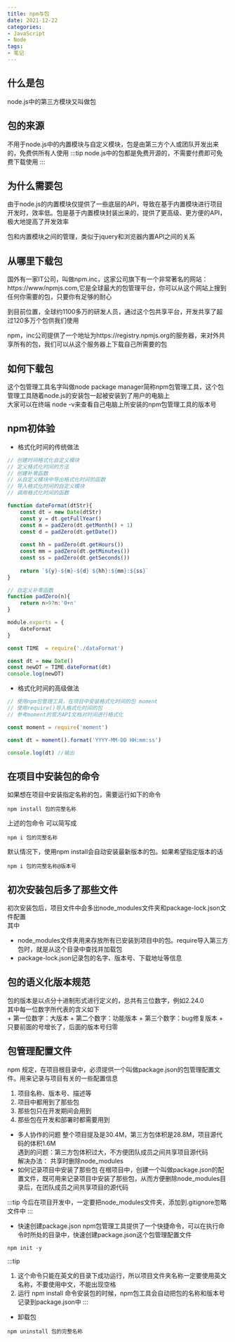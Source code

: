 ```yaml
---
title: npm与包
date: 2021-12-22
categories:
- JavaScript
- Node
tags:
- 笔记
---
```

## 什么是包
node.js中的第三方模块又叫做包

## 包的来源
不用于node.js中的内置模块与自定义模块，包是由第三方个人或团队开发出来的，免费供所有人使用
:::tip
node.js中的包都是免费开源的，不需要付费即可免费下载使用
:::

## 为什么需要包
由于node.js的内置模块仅提供了一些底层的API，导致在基于内置模块进行项目开发时，效率低。包是基于内置模块封装出来的，提供了更高级、更方便的API，极大地提高了开发效率  

包和内置模块之间的管理，类似于jquery和浏览器内置API之间的关系

## 从哪里下载包
国外有一家IT公司，叫做npm.inc，这家公司旗下有一个非常著名的网站：https://www/npmjs.com,它是全球最大的包管理平台，你可以从这个网站上搜到任何你需要的包，只要你有足够的耐心
  
到目前位置，全球约1100多万的研发人员，通过这个包共享平台，开发共享了超过120多万个包供我们使用

npm，inc公司提供了一个地址为https://registry.npmjs.org的服务器，来对外共享所有的包，我们可以从这个服务器上下载自己所需要的包

## 如何下载包
这个包管理工具名字叫做node package manager简称npm包管理工具，这个包管理工具随着node.js的安装包一起被安装到了用户的电脑上  
大家可以在终端 node -v来查看自己电脑上所安装的npm包管理工具的版本号

## npm初体验
- 格式化时间的传统做法
```js
// 创建时间格式化自定义模块
// 定义格式化时间的方法
// 创建补零函数
// 从自定义模块中导出格式化时间的函数
// 导入格式化时间的自定义模块
// 调用格式化时间的函数

function dateFormat(dtStr){
    const dt = new Date(dtStr)
    const y = dt.getFullYear()
    const m = padZero(dt.getMonth() + 1)
    const d = padZero(dt.getDate())
    
    const hh = padZero(dt.getHours())
    const mm = padZero(dt.getMinutes())
    const ss = padZero(dt.getSeconds())
    
    return `${y}-${m}-${d} ${hh}:${mm}:${ss}`
}

// 自定义补零函数
function padZero(n){
    return n>9?n:'0+n'
}

module.exports = {
    dateFormat
}
```

```js
const TIME  = require('./dataFormat')

const dt = new Date()
const newDT = TIME.dateFormat(dt)
console.log(newDT)
```

- 格式化时间的高级做法
```js
// 使用npm包管理工具，在项目中安装格式化时间的包 moment
// 使用require()导入格式化时间的包
// 参考moment的官方API文档对时间进行格式化

const moment = require('moment')

const dt = moment().format('YYYY-MM-DD HH:mm:ss')

console.log(dt) //输出
```

## 在项目中安装包的命令  
如果想在项目中安装指定名称的包，需要运行如下的命令
```npm
npm install 包的完整名称
```
上述的包命令 可以简写成
```npm
npm i 包的完整名称
```
默认情况下，使用npm install会自动安装最新版本的包。如果希望指定版本的话
```npm
npm i 包的完整名称@版本号
```
## 初次安装包后多了那些文件  
初次安装包后，项目文件中会多出node_modules文件夹和package-lock.json文件配置  
其中  
+ node_modules文件夹用来存放所有已安装到项目中的包。require导入第三方包时，就是从这个目录中查找并加载包
+ package-lock.json记录包的名字、版本号、下载地址等信息

## 包的语义化版本规范
包的版本是以点分十进制形式进行定义的，总共有三位数字，例如2.24.0  
其中每一位数字所代表的含义如下  
    + 第一位数字：大版本
    + 第二个数字：功能版本
    + 第三个数字：bug修复版本
    + 只要前面的号增长了，后面的版本号归零

## 包管理配置文件
npm 规定，在项目根目录中，必须提供一个叫做package.json的包管理配置文件。用来记录与项目有关的一些配置信息
1. 项目名称、版本号、描述等
2. 项目中都用到了那些包
3. 那些包只在开发期间会用到 
4. 那些包在开发和部署时都需要用到

- 多人协作的问题
整个项目提及是30.4M，第三方包体积是28.8M，项目源代码的体积1.6M  
遇到的问题：第三方包体积过大，不方便团队成员之间共享项目源代码  
解决办法： 共享时删除node_modules
- 如何记录项目中安装了那些包
在根项目中，创建一个叫做package.json的配置文件，既可用来记录项目中安装了那些包，从而方便删除node_modules目录后，在团队成员之间共享项目的源代码

:::tip
今后在项目开发中，一定要把node_modules文件夹，添加到.gitignore忽略文件中
:::

- 快速创建package.json
npm包管理工具提供了一个快捷命令，可以在执行命令时所处的目录中，快速创建package.json这个包管理配置文件
```npm
npm init -y
```

:::tip
1. 这个命令只能在英文的目录下成功运行，所以项目文件夹名称一定要使用英文名称，不要使用中文，不能出现空格
2. 运行 npm install 命令安装包的时候，npm包工具会自动把包的名称和版本号记录到package.json中
:::

- 卸载包
```npm 
npm uninstall 包的完整名称
```
